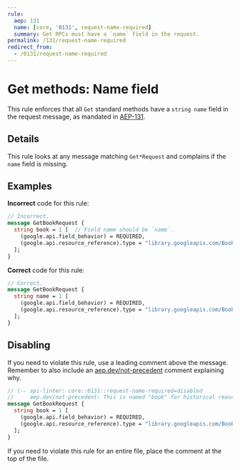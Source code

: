 ```yaml
---
rule:
  aep: 131
  name: [core, '0131', request-name-required]
  summary: Get RPCs must have a `name` field in the request.
permalink: /131/request-name-required
redirect_from:
  - /0131/request-name-required
---
```


# Get methods: Name field

This rule enforces that all `Get` standard methods have a `string name` field
in the request message, as mandated in [AEP-131][].

## Details

This rule looks at any message matching `Get*Request` and complains if
the `name` field is missing.

## Examples

**Incorrect** code for this rule:

```proto
// Incorrect.
message GetBookRequest {
  string book = 1 [  // Field name should be `name`.
    (google.api.field_behavior) = REQUIRED,
    (google.api.resource_reference).type = "library.googleapis.com/Book"
  ];
}
```

**Correct** code for this rule:

```proto
// Correct.
message GetBookRequest {
  string name = 1 [
    (google.api.field_behavior) = REQUIRED,
    (google.api.resource_reference).type = "library.googleapis.com/Book"
  ];
}
```

## Disabling

If you need to violate this rule, use a leading comment above the message.
Remember to also include an [aep.dev/not-precedent][] comment explaining why.

```proto
// (-- api-linter: core::0131::request-name-required=disabled
//     aep.dev/not-precedent: This is named "book" for historical reasons. --)
message GetBookRequest {
  string book = 1 [
    (google.api.field_behavior) = REQUIRED,
    (google.api.resource_reference).type = "library.googleapis.com/Book"
  ];
}
```

If you need to violate this rule for an entire file, place the comment at the
top of the file.

[aep-131]: https://aep.dev/131
[aep.dev/not-precedent]: https://aep.dev/not-precedent
